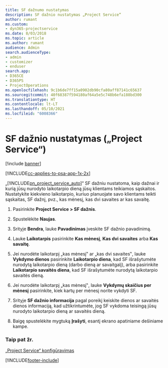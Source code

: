 ```yaml
---
title: SF dažnumo nustatymas
description: SF dažnio nustatymas „Project Service“
author: rumant
ms.custom:
- dyn365-projectservice
ms.date: 8/03/2018
ms.topic: article
ms.author: rumant
audience: Admin
search.audienceType:
- admin
- customizer
- enduser
search.app:
- D365CE
- D365PS
- ProjectOperations
ms.openlocfilehash: 9c1b6de7ff15a0902db90cfa80aff87141c65637
ms.sourcegitcommit: 40f68387f594180af64a5e5c748b6efa188bd300
ms.translationtype: HT
ms.contentlocale: lt-LT
ms.lasthandoff: 05/10/2021
ms.locfileid: "6008366"
---
```

# <a name="set-up-invoice-frequencies-project-service"></a>SF dažnio nustatymas („Project Service“)

[!include [banner](../includes/psa-now-project-operations.md)]

[!INCLUDE[cc-applies-to-psa-app-1x-2x](../includes/cc-applies-to-psa-app-1x-2x.md)]

„[!INCLUDE[pn_project_service_auto](../includes/pn-project-service-auto.md)]“ SF dažniu nustatoma, kaip dažnai ir kurią jūsų nurodyto laikotarpio dieną jūsų klientams teikiamos sąskaitos. Nustatykite kiekvieno laikotarpio, kuriuo planuojate savo klientams teikti sąskaitas, SF dažnį, pvz., kas mėnesį, kas dvi savaites ar kas savaitę.  
  
1.  Pasirinkite **Project Service > SF dažnis**.  
  
2.  Spustelėkite **Naujas**.  
  
3.  Srityje **Bendra**, lauke **Pavadinimas** įveskite SF dažnio pavadinimą.  
  
4.  Lauke **Laikotarpis** pasirinkite **Kas mėnesį**, **Kas dvi savaites** arba **Kas savaitę**.  
  
5.  Jei nurodėte laikotarpį „kas mėnesį‟ ar „kas dvi savaites‟, lauke **Vykdymo dienos** pasirinkite **Laikotarpio diena**, kad SF išrašytumėte nurodytą laikotarpio dieną (darbo dieną ar savaitgalį), arba pasirinkite **Laikotarpio savaitės diena**, kad SF išrašytumėte nurodytą laikotarpio savaitės dieną.  
  
6.  Jei nurodėte laikotarpį „kas mėnesį‟, lauke **Vykdymų skaičius per mėnesį** pasirinkite, kiek kartų per mėnesį norite vykdyti SF.  
  
7.  Srityje **SF dažnio informacija** pagal poreikį keiskite dienos ar savaitės dienos informaciją, kad užtikrintumėte, jog SF vykdoma teisingą jūsų nurodyto laikotarpio dieną ar savaitės dieną.  
  
8.  Baigę spustelėkite mygtuką **Įrašyti**, esantį ekrano apatiniame dešiniame kampe.  
  
### <a name="see-also"></a>Taip pat žr.  
 [„Project Service“ konfigūravimas](../psa/configure.md)


[!INCLUDE[footer-include](../includes/footer-banner.md)]